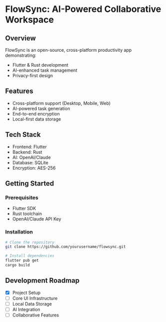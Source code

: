 # FlowSync: AI-Powered Collaborative Workspace

## Overview
FlowSync is an open-source, cross-platform productivity app demonstrating:
- Flutter & Rust development
- AI-enhanced task management
- Privacy-first design

## Features
- Cross-platform support (Desktop, Mobile, Web)
- AI-powered task generation
- End-to-end encryption
- Local-first data storage

## Tech Stack
- Frontend: Flutter
- Backend: Rust
- AI: OpenAI/Claude
- Database: SQLite
- Encryption: AES-256

## Getting Started

### Prerequisites
- Flutter SDK
- Rust toolchain
- OpenAI/Claude API Key

### Installation
```bash
# Clone the repository
git clone https://github.com/yourusername/flowsync.git

# Install dependencies
flutter pub get
cargo build
```

## Development Roadmap
- [x] Project Setup
- [ ] Core UI Infrastructure
- [ ] Local Data Storage
- [ ] AI Integration
- [ ] Collaborative Features